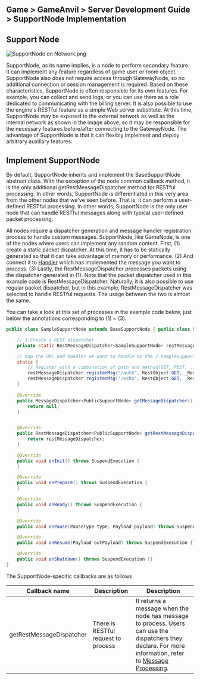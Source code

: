 ## Game > GameAnvil > Server Development Guide > SupportNode Implementation



## Support Node

![SupportNode on Network.png](https://static.toastoven.net/prod_gameanvil/images/node_supportnode_on_network.png)

SupportNode, as its name implies, is a node to perform secondary feature. It can implement any feature regardless of game user or room object. SupportNode also does not require access through GatewayNode, so no additional connection or session management is required. Based on these characteristics, SupportNode is often responsible for its own features. For example, you can collect and send logs, or you can use them as a role dedicated to communicating with the billing server. It is also possible to use the engine's RESTful feature as a simple Web server substitute. At this time, SupportNode may be exposed to the external network as well as the internal network as shown in the image above, so it may be responsible for the necessary features before/after connecting to the GatewayNode. The advantage of SupportNode is that it can flexibly implement and deploy arbitrary auxiliary features.



## Implement SupportNode

By default, SupportNode inherits and implement the BaseSupportNode abstract class. With the exception of the node common callback method, it is the only additional getRestMessageDispatcher method for RESTful processing. In other words, SupportNode is differentiated in this very area from the other nodes that we've seen before. That is, it can perform a user-defined RESTful processing. In other words, SupportNode is the only user node that can handle RESTful messages along with typical user-defined packet processing.

All nodes require a dispatcher generation and message handler registration process to handle custom messages. SupportNode, like GameNode, is one of the nodes where users can implement any random content.  First, (1) create a static packet dispatcher. At this time, it has to be statically generated so that it can take advantage of memory or performance. (2) And connect it to [Handler](server-impl-07-message-handling.md#process-general-messages) which has implemented the message you want to process. (3) Lastly, the RestMessageDispatcher processes packets using the dispatcher generated in (1). Note that the packet dispatcher used in this example code is RestMessageDispatcher. Naturally, it is also possible to use regular packet dispatcher, but in this example, RestMessageDispatcher was selected to handle RESTful requests. The usage between the two is almost the same.

You can take a look at this set of processes in the example code below, just below the annotations corresponding to (1) ~ (3).

```java
public class SampleSupportNode extends BaseSupportNode { public class SampleSupportNode extends BaseSupportNode {

    // 1.Create a REST dispatcher
    private static RestMessageDispatcher<SampleSupportNode> restMessageDispatcher = new RestMessageDispatcher<>();

    // map the URL and handler we want to handle on the 2.SampleSupportNode
    static {
        // Register with a combination of path and method(GET, POST, ...).
        restMessageDispatcher.registerMsg("/auth", RestObject.GET, _RestAuthReq.class);
        restMessageDispatcher.registerMsg("/echo", RestObject.GET, _RestEchoReq.class);
    }
    
    @Override
    public MessageDispatcher<PublicSupportNode> getMessageDispatcher() {
        return null;
    }


    @Override
    public RestMessageDispatcher<PublicSupportNode> getRestMessageDispatcher() {
        return restMessageDispatcher;
    }

    @Override
    public void onInit() throws SuspendExecution {
    }

    @Override
    public void onPrepare() throws SuspendExecution {
    }

    @Override
    public void onReady() throws SuspendExecution {
    }

    @Override
    public void onPause(PauseType type, Payload payload) throws SuspendExecution {}

    @Override
    public void onResume(Payload outPayload) throws SuspendExecution {}

    @Override
    public void onShutdown() throws SuspendExecution {}
}
```

The SupportNode-specific callbacks are as follows


| Callback name  | Description                       | Description                                                                                                                                                                                                             |
| ------------ | ---------------------------- | ------------------------------------------------------------------------------------------------------------------------------------------------------------------------------------------------------------------ |
| getRestMessageDispatcher | There is RESTful request to process | It returns a message when the node has message to process. Users can use the dispatchers they declare. For more information, refer to [Message Processing](./server-impl-07-message-handling#13-getMessageDispatcher). |
